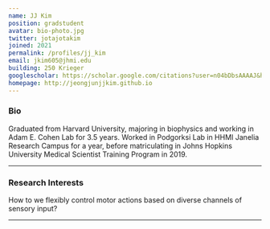 ```yaml
---
name: JJ Kim
position: gradstudent
avatar: bio-photo.jpg
twitter: jotajotakim
joined: 2021
permalink: /profiles/jj_kim
email: jkim605@jhmi.edu
building: 250 Krieger 
googlescholar: https://scholar.google.com/citations?user=n04bDbsAAAAJ&hl=en
homepage: http://jeongjunjjkim.github.io
---
```


### Bio

Graduated from Harvard University, majoring in biophysics and working in Adam E. Cohen Lab for 3.5 years. Worked in Podgorksi Lab in HHMI Janelia Research Campus for a year, before matriculating in Johns Hopkins University Medical Scientist Training Program in 2019. 

<hr>

### Research Interests

How to we flexibly control motor actions based on diverse channels of sensory input?

<hr>
